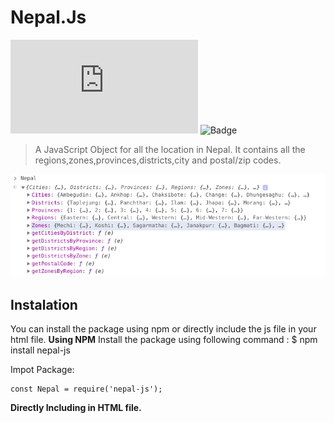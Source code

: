 # Nepal.Js 
![Last Commit](https://img.shields.io/github/last-commit/ramanic/nepal.js) ![Badge](https://img.shields.io/npm/l/nepal-js)

>A JavaScript Object for all the location in Nepal. It contains all the regions,zones,provinces,districts,city and postal/zip codes.<br>

![Nepal.js](/screenshots/nepal.png?raw=true "Nepal.js")

## Instalation
You can install the package using npm or directly include the js file in your html file.
**Using NPM**
Install the package using following command :
$ npm install nepal-js

Impot Package:

```
const Nepal = require('nepal-js');
```

**Directly Including in HTML file.**

